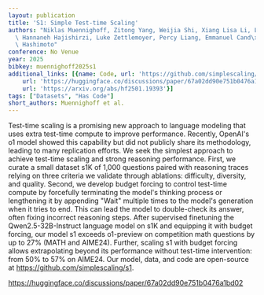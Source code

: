 ```yaml
---
layout: publication
title: 'S1: Simple Test-time Scaling'
authors: "Niklas Muennighoff, Zitong Yang, Weijia Shi, Xiang Lisa Li, Li Fei-fei,\
  \ Hannaneh Hajishirzi, Luke Zettlemoyer, Percy Liang, Emmanuel Cand\xE8s, Tatsunori\
  \ Hashimoto"
conference: No Venue
year: 2025
bibkey: muennighoff2025s1
additional_links: [{name: Code, url: 'https://github.com/simplescaling/s1'}, {name: Code,
    url: 'https://huggingface.co/discussions/paper/67a02dd90e751b0476a1bd02'}, {name: Paper,
    url: 'https://arxiv.org/abs/hf2501.19393'}]
tags: ["Datasets", "Has Code"]
short_authors: Muennighoff et al.
---
```

Test-time scaling is a promising new approach to language modeling that uses extra test-time compute to improve performance. Recently, OpenAI's o1 model showed this capability but did not publicly share its methodology, leading to many replication efforts. We seek the simplest approach to achieve test-time scaling and strong reasoning performance. First, we curate a small dataset s1K of 1,000 questions paired with reasoning traces relying on three criteria we validate through ablations: difficulty, diversity, and quality. Second, we develop budget forcing to control test-time compute by forcefully terminating the model's thinking process or lengthening it by appending "Wait" multiple times to the model's generation when it tries to end. This can lead the model to double-check its answer, often fixing incorrect reasoning steps. After supervised finetuning the Qwen2.5-32B-Instruct language model on s1K and equipping it with budget forcing, our model s1 exceeds o1-preview on competition math questions by up to 27% (MATH and AIME24). Further, scaling s1 with budget forcing allows extrapolating beyond its performance without test-time intervention: from 50% to 57% on AIME24. Our model, data, and code are open-source at https://github.com/simplescaling/s1.

https://huggingface.co/discussions/paper/67a02dd90e751b0476a1bd02
